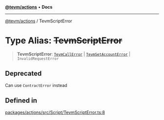 [**@tevm/actions**](../README.md) • **Docs**

***

[@tevm/actions](../globals.md) / TevmScriptError

# Type Alias: ~~TevmScriptError~~

> **TevmScriptError**: [`TevmCallError`](TevmCallError.md) \| [`TevmSetAccountError`](TevmSetAccountError.md) \| `InvalidRequestError`

## Deprecated

Can use `ContractError` instead

## Defined in

[packages/actions/src/Script/TevmScriptError.ts:8](https://github.com/evmts/tevm-monorepo/blob/main/packages/actions/src/Script/TevmScriptError.ts#L8)
